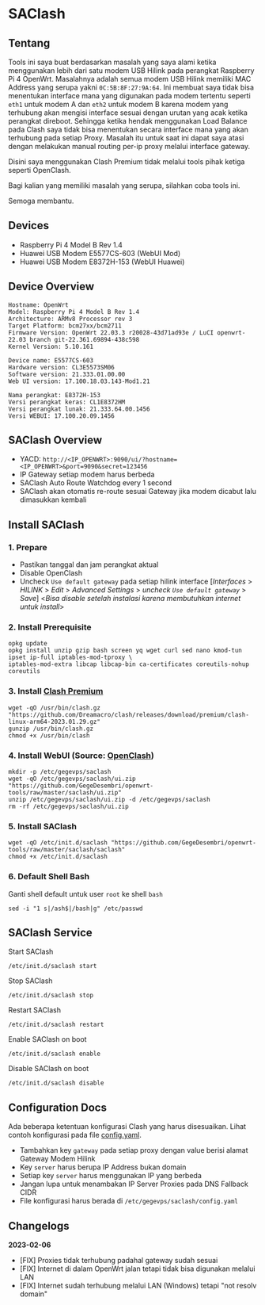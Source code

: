 # SAClash

## Tentang

Tools ini saya buat berdasarkan masalah yang saya alami ketika menggunakan lebih dari satu modem USB Hilink pada perangkat Raspberry Pi 4 OpenWrt. Masalahnya adalah semua modem USB Hilink memiliki MAC Address yang serupa yakni `0C:5B:8F:27:9A:64`. Ini membuat saya tidak bisa menentukan interface mana yang digunakan pada modem tertentu seperti `eth1` untuk modem A dan `eth2` untuk modem B karena modem yang terhubung akan mengisi interface sesuai dengan urutan yang acak ketika perangkat direboot. Sehingga ketika hendak menggunakan Load Balance pada Clash saya tidak bisa menentukan secara interface mana yang akan terhubung pada setiap Proxy. Masalah itu untuk saat ini dapat saya atasi dengan melakukan manual routing per-ip proxy melalui interface gateway.

Disini saya menggunakan Clash Premium tidak melalui tools pihak ketiga seperti OpenClash.

Bagi kalian yang memiliki masalah yang serupa, silahkan coba tools ini.

Semoga membantu.

## Devices

- Raspberry Pi 4 Model B Rev 1.4
- Huawei USB Modem E5577CS-603 (WebUI Mod)
- Huawei USB Modem E8372H-153 (WebUI Huawei)

## Device Overview

    Hostname: OpenWrt
    Model: Raspberry Pi 4 Model B Rev 1.4
    Architecture: ARMv8 Processor rev 3
    Target Platform: bcm27xx/bcm2711
    Firmware Version: OpenWrt 22.03.3 r20028-43d71ad93e / LuCI openwrt-22.03 branch git-22.361.69894-438c598
    Kernel Version: 5.10.161

    Device name: E5577CS-603
    Hardware version: CL3E5573SM06
    Software version: 21.333.01.00.00
    Web UI version:	17.100.18.03.143-Mod1.21

    Nama perangkat:	E8372H-153
    Versi perangkat keras: CL1E8372HM
    Versi perangkat lunak: 21.333.64.00.1456
    Versi WEBUI: 17.100.20.09.1456

## SAClash Overview

- YACD: `http://<IP_OPENWRT>:9090/ui/?hostname=<IP_OPENWRT>&port=9090&secret=123456`
- IP Gateway setiap modem harus berbeda
- SAClash Auto Route Watchdog every 1 second
- SAClash akan otomatis re-route sesuai Gateway jika modem dicabut lalu dimasukkan kembali

## Install SAClash

### 1. Prepare

- Pastikan tanggal dan jam perangkat aktual
- Disable OpenClash
- Uncheck `Use default gateway` pada setiap hilink interface [*Interfaces* > *HILINK* > *Edit* > *Advanced Settings* > *uncheck `Use default gateway`* > *Save*] <*Bisa disable setelah instalasi karena membutuhkan internet untuk install*>

### 2. Install Prerequisite

    opkg update
    opkg install unzip gzip bash screen yq wget curl sed nano kmod-tun ipset ip-full iptables-mod-tproxy \
    iptables-mod-extra libcap libcap-bin ca-certificates coreutils-nohup coreutils

### 3. Install [Clash Premium](https://github.com/Dreamacro/clash/releases/tag/premium)

    wget -qO /usr/bin/clash.gz "https://github.com/Dreamacro/clash/releases/download/premium/clash-linux-arm64-2023.01.29.gz"
    gunzip /usr/bin/clash.gz
    chmod +x /usr/bin/clash
    
### 4. Install WebUI (Source: [OpenClash](https://github.com/vernesong/OpenClash))

    mkdir -p /etc/gegevps/saclash
    wget -qO /etc/gegevps/saclash/ui.zip "https://github.com/GegeDesembri/openwrt-tools/raw/master/saclash/ui.zip"
    unzip /etc/gegevps/saclash/ui.zip -d /etc/gegevps/saclash
    rm -rf /etc/gegevps/saclash/ui.zip

### 5. Install SAClash
  
    wget -qO /etc/init.d/saclash "https://github.com/GegeDesembri/openwrt-tools/raw/master/saclash/saclash"
    chmod +x /etc/init.d/saclash

### 6. Default Shell Bash

Ganti shell default untuk user `root` ke shell `bash`
  
    sed -i "1 s|/ash$|/bash|g" /etc/passwd

## SAClash Service

Start SAClash

    /etc/init.d/saclash start

Stop SAClash

    /etc/init.d/saclash stop
    
Restart SAClash

    /etc/init.d/saclash restart
    
Enable SAClash on boot

    /etc/init.d/saclash enable
    
Disable SAClash on boot

    /etc/init.d/saclash disable

## Configuration Docs

Ada beberapa ketentuan konfigurasi Clash yang harus disesuaikan. Lihat contoh konfigurasi pada file [config.yaml](https://github.com/GegeDesembri/openwrt-tools/blob/master/saclash/config.yaml).
- Tambahkan key `gateway` pada setiap proxy dengan value berisi alamat Gateway Modem Hilink
- Key `server` harus berupa IP Address bukan domain
- Setiap key `server` harus menggunakan IP yang berbeda
- Jangan lupa untuk menambakan IP Server Proxies pada DNS Fallback CIDR
- File konfigurasi harus berada di `/etc/gegevps/saclash/config.yaml`

## Changelogs

**2023-02-06**
- [FIX] Proxies tidak terhubung padahal gateway sudah sesuai
- [FIX] Internet di dalam OpenWrt jalan tetapi tidak bisa digunakan melalui LAN
- [FIX] Internet sudah terhubung melalui LAN (Windows) tetapi "not resolv domain"

